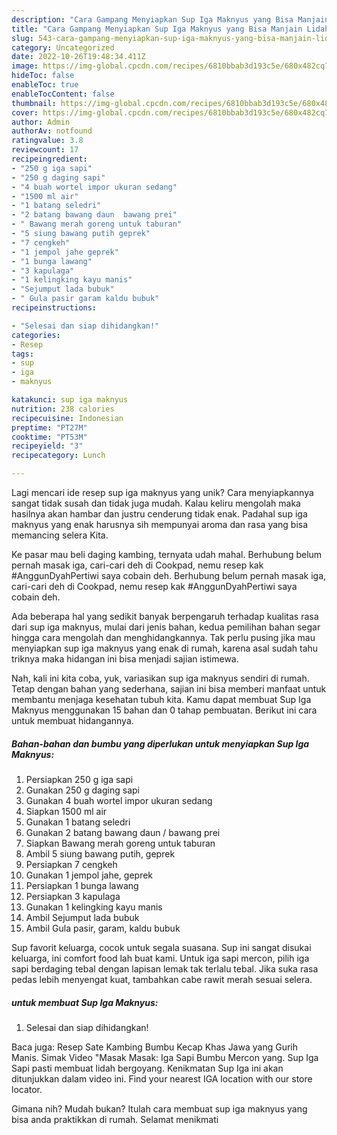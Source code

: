 ```yaml
---
description: "Cara Gampang Menyiapkan Sup Iga Maknyus yang Bisa Manjain Lidah"
title: "Cara Gampang Menyiapkan Sup Iga Maknyus yang Bisa Manjain Lidah"
slug: 543-cara-gampang-menyiapkan-sup-iga-maknyus-yang-bisa-manjain-lidah
category: Uncategorized
date: 2022-10-26T19:48:34.411Z
image: https://img-global.cpcdn.com/recipes/6810bbab3d193c5e/680x482cq70/sup-iga-maknyus-foto-resep-utama.jpg
hideToc: false
enableToc: true
enableTocContent: false
thumbnail: https://img-global.cpcdn.com/recipes/6810bbab3d193c5e/680x482cq70/sup-iga-maknyus-foto-resep-utama.jpg
cover: https://img-global.cpcdn.com/recipes/6810bbab3d193c5e/680x482cq70/sup-iga-maknyus-foto-resep-utama.jpg
author: Admin
authorAv: notfound
ratingvalue: 3.8
reviewcount: 17
recipeingredient:
- "250 g iga sapi"
- "250 g daging sapi"
- "4 buah wortel impor ukuran sedang"
- "1500 ml air"
- "1 batang seledri"
- "2 batang bawang daun  bawang prei"
- " Bawang merah goreng untuk taburan"
- "5 siung bawang putih geprek"
- "7 cengkeh"
- "1 jempol jahe geprek"
- "1 bunga lawang"
- "3 kapulaga"
- "1 kelingking kayu manis"
- "Sejumput lada bubuk"
- " Gula pasir garam kaldu bubuk"
recipeinstructions:

- "Selesai dan siap dihidangkan!"
categories:
- Resep
tags:
- sup
- iga
- maknyus

katakunci: sup iga maknyus 
nutrition: 238 calories
recipecuisine: Indonesian
preptime: "PT27M"
cooktime: "PT53M"
recipeyield: "3"
recipecategory: Lunch

---
```





Lagi mencari ide resep sup iga maknyus yang unik? Cara menyiapkannya sangat tidak susah dan tidak juga mudah. Kalau keliru mengolah maka hasilnya akan hambar dan justru cenderung tidak enak. Padahal sup iga maknyus yang enak harusnya sih mempunyai aroma dan rasa yang bisa memancing selera Kita.





Ke pasar mau beli daging kambing, ternyata udah mahal. Berhubung belum pernah masak iga, cari-cari deh di Cookpad, nemu resep kak #AnggunDyahPertiwi saya cobain deh. Berhubung belum pernah masak iga, cari-cari deh di Cookpad, nemu resep kak #AnggunDyahPertiwi saya cobain deh.

Ada beberapa hal yang sedikit banyak berpengaruh terhadap kualitas rasa dari sup iga maknyus, mulai dari jenis bahan, kedua pemilihan bahan segar hingga cara mengolah dan menghidangkannya. Tak perlu pusing jika mau menyiapkan sup iga maknyus yang enak di rumah, karena asal sudah tahu triknya maka hidangan ini bisa menjadi sajian istimewa.






Nah, kali ini kita coba, yuk, variasikan sup iga maknyus sendiri di rumah. Tetap dengan bahan yang sederhana, sajian ini bisa memberi manfaat untuk membantu menjaga kesehatan tubuh kita. Kamu dapat membuat Sup Iga Maknyus menggunakan 15 bahan dan 0 tahap pembuatan. Berikut ini cara untuk membuat hidangannya.

<!--inarticleads1-->

##### Bahan-bahan dan bumbu yang diperlukan untuk menyiapkan Sup Iga Maknyus:

1. Persiapkan 250 g iga sapi
1. Gunakan 250 g daging sapi
1. Gunakan 4 buah wortel impor ukuran sedang
1. Siapkan 1500 ml air
1. Gunakan 1 batang seledri
1. Gunakan 2 batang bawang daun / bawang prei
1. Siapkan  Bawang merah goreng untuk taburan
1. Ambil 5 siung bawang putih, geprek
1. Persiapkan 7 cengkeh
1. Gunakan 1 jempol jahe, geprek
1. Persiapkan 1 bunga lawang
1. Persiapkan 3 kapulaga
1. Gunakan 1 kelingking kayu manis
1. Ambil Sejumput lada bubuk
1. Ambil  Gula pasir, garam, kaldu bubuk


Sup favorit keluarga, cocok untuk segala suasana. Sup ini sangat disukai keluarga, ini comfort food lah buat kami. Untuk iga sapi mercon, pilih iga sapi berdaging tebal dengan lapisan lemak tak terlalu tebal. Jika suka rasa pedas lebih menyengat kuat, tambahkan cabe rawit merah sesuai selera. 

<!--inarticleads2-->

#####  untuk membuat Sup Iga Maknyus:


1. Selesai dan siap dihidangkan!

Baca juga: Resep Sate Kambing Bumbu Kecap Khas Jawa yang Gurih Manis. Simak Video &#34;Masak Masak: Iga Sapi Bumbu Mercon yang. Sup Iga Sapi pasti membuat lidah bergoyang. Kenikmatan Sup Iga ini akan ditunjukkan dalam video ini. Find your nearest IGA location with our store locator. 

Gimana nih? Mudah bukan? Itulah cara membuat sup iga maknyus yang bisa anda praktikkan di rumah. Selamat menikmati
